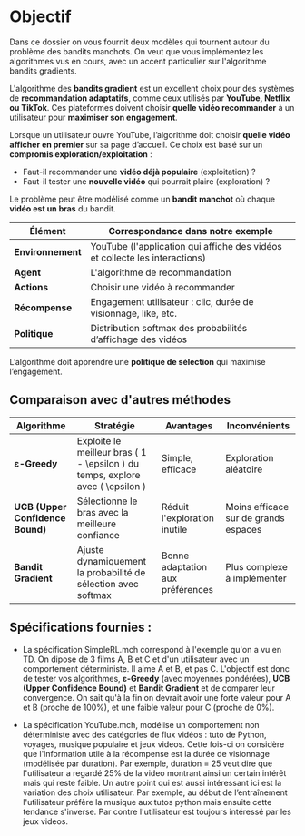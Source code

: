 # Objectif

Dans ce dossier on vous fournit deux modèles qui tournent autour du problème des bandits manchots. On veut que vous implémentez les algorithmes vus en cours, avec un accent particulier sur l'algorithme bandits gradients. 

L'algorithme des **bandits gradient** est un excellent choix pour des systèmes de **recommandation adaptatifs**, comme ceux utilisés par **YouTube, Netflix ou TikTok**. Ces plateformes doivent choisir **quelle vidéo recommander** à un utilisateur pour **maximiser son engagement**.

Lorsque un utilisateur ouvre YouTube, l’algorithme doit choisir **quelle vidéo afficher en premier** sur sa page d’accueil. Ce choix est basé sur un **compromis exploration/exploitation** :
- Faut-il recommander une **vidéo déjà populaire** (exploitation) ?
- Faut-il tester une **nouvelle vidéo** qui pourrait plaire (exploration) ?

Le problème peut être modélisé comme un **bandit manchot** où chaque **vidéo est un bras** du bandit.

| Élément | Correspondance dans notre exemple |
|---------|-----------------------------------|
| **Environnement** | YouTube (l'application qui affiche des vidéos et collecte les interactions) |
| **Agent** | L'algorithme de recommandation |
| **Actions** | Choisir une vidéo à recommander |
| **Récompense** | Engagement utilisateur : clic, durée de visionnage, like, etc. |
| **Politique** | Distribution softmax des probabilités d’affichage des vidéos |

L’algorithme doit apprendre une **politique de sélection** qui maximise l’engagement.

## Comparaison avec d'autres méthodes

| Algorithme | Stratégie | Avantages | Inconvénients |
|------------|-----------|------------|---------------|
| **ε-Greedy** | Exploite le meilleur bras \( 1 - \epsilon \) du temps, explore avec \( \epsilon \) | Simple, efficace | Exploration aléatoire |
| **UCB (Upper Confidence Bound)** | Sélectionne le bras avec la meilleure confiance | Réduit l'exploration inutile | Moins efficace sur de grands espaces |
| **Bandit Gradient** | Ajuste dynamiquement la probabilité de sélection avec softmax | Bonne adaptation aux préférences | Plus complexe à implémenter |

## Spécifications fournies :

- La spécification SimpleRL.mch correspond à l'exemple qu'on a vu en TD. On dipose de 3 films A, B et C et d'un utilisateur avec un comportement déterministe. Il aime A et B, et pas C. L'objectif est donc de tester vos algorithmes, **ε-Greedy** (avec moyennes pondérées), **UCB (Upper Confidence Bound)** et **Bandit Gradient** et de comparer leur convergence. On sait qu'à la fin on devrait avoir une forte valeur pour A et B (proche de 100%), et une faible valeur pour C (proche de 0%).

- La spécification YouTube.mch, modélise un comportement non déterministe avec des catégories de flux vidéos : tuto de Python, voyages, musique populaire et jeux videos. Cette fois-ci on considère que l'information utile à la récompense est la durée de visionnage (modélisée par duration). Par exemple, duration = 25 veut dire que l'utilisateur a regardé 25% de la video montrant ainsi un certain intérêt mais qui reste faible. Un autre point qui est aussi intéressant ici est la variation des choix utilisateur. Par exemple, au début de l’entraînement l'utilisateur préfère la musique aux tutos python mais ensuite cette tendance s'inverse. Par contre l'utilisateur est toujours intéressé par les jeux videos.




